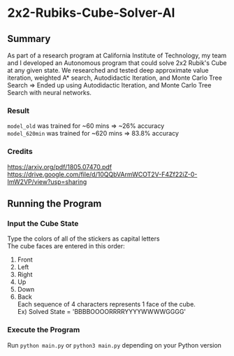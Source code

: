 # 2x2-Rubiks-Cube-Solver-AI

## Summary
As part of a research program at California Institute of Technology, my team and I developed an Autonomous program that could solve 2x2 Rubik's Cube at any given state.
We researched and tested deep approximate value iteration, weighted A* search, Autodidactic Iteration, and Monte Carlo Tree Search => Ended up using Autodidactic Iteration, and Monte Carlo Tree Search with neural networks.

### Result
```model_old``` was trained for ~60 mins => ~26% accuracy <br />
```model_620min``` was trained for ~620 mins => 83.8% accuracy

### Credits
https://arxiv.org/pdf/1805.07470.pdf <br />
https://drive.google.com/file/d/10QQbVArmWCOT2V-F4Zf22iZ-0-ImW2VP/view?usp=sharing

## Running the Program

### Input the Cube State
Type the colors of all of the stickers as capital letters <br />
The cube faces are entered in this order: <br />
1. Front <br />
2. Left <br />
3. Right <br />
4. Up <br />
5. Down <br />
6. Back <br />
Each sequence of 4 characters represents 1 face of the cube. <br />
Ex) Solved State = 'BBBBOOOORRRRYYYYWWWWGGGG'

### Execute the Program
Run ```python main.py``` or ```python3 main.py``` depending on your Python version
